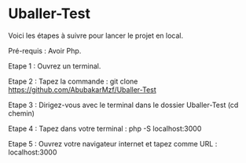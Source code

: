 ﻿# Uballer-Test

Voici les étapes à suivre pour lancer le projet en local. 

Pré-requis : Avoir Php.

Etape 1 : Ouvrez un terminal. 

Etape 2 : Tapez la commande : git clone https://github.com/AbubakarMzf/Uballer-Test 

Etape 3 : Dirigez-vous avec le terminal dans le dossier Uballer-Test (cd chemin)

Etape 4 : Tapez dans votre terminal : php -S localhost:3000 

Etape 5 : Ouvrez votre navigateur internet et tapez comme URL : localhost:3000


